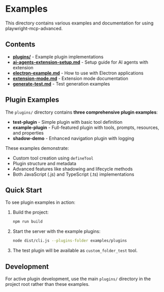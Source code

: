 # Examples

This directory contains various examples and documentation for using playwright-mcp-advanced.

## Contents

- **[plugins/](./plugins/)** - Example plugin implementations
- **[ai-agents-extension-setup.md](./ai-agents-extension-setup.md)** - Setup guide for AI agents with extension
- **[electron-example.md](./electron-example.md)** - How to use with Electron applications
- **[extension-mode.md](./extension-mode.md)** - Extension mode documentation
- **[generate-test.md](./generate-test.md)** - Test generation examples

## Plugin Examples

The `plugins/` directory contains **three comprehensive plugin examples**:
- **test-plugin** - Simple plugin with basic tool definition
- **example-plugin** - Full-featured plugin with tools, prompts, resources, and properties
- **shadow-demo** - Enhanced navigation plugin with logging

These examples demonstrate:
- Custom tool creation using `defineTool`
- Plugin structure and metadata
- Advanced features like shadowing and lifecycle methods
- Both JavaScript (.js) and TypeScript (.ts) implementations

## Quick Start

To see plugin examples in action:

1. Build the project:
   ```bash
   npm run build
   ```

2. Start the server with the example plugins:
   ```bash
   node dist/cli.js --plugins-folder examples/plugins
   ```

3. The test plugin will be available as `custom_folder_test` tool.

## Development

For active plugin development, use the main `plugins/` directory in the project root rather than these examples.